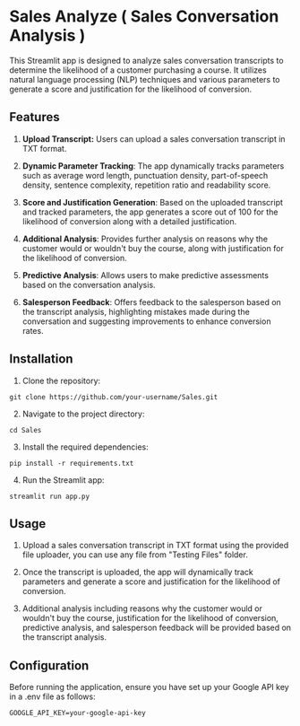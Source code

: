 # Sales Analyze ( Sales Conversation Analysis )
This Streamlit app is designed to analyze sales conversation transcripts to determine the likelihood of a customer purchasing a course. It utilizes natural language processing (NLP) techniques and various parameters to generate a score and justification for the likelihood of conversion.

## Features

1. **Upload Transcript:** Users can upload a sales conversation transcript in TXT format.
   
2. **Dynamic Parameter Tracking**: The app dynamically tracks parameters such as average word length, punctuation density, part-of-speech density, sentence complexity, repetition ratio and readability score.

3. **Score and Justification Generation**: Based on the uploaded transcript and tracked parameters, the app generates a score out of 100 for the likelihood of conversion along with a detailed justification.

4. **Additional Analysis**: Provides further analysis on reasons why the customer would or wouldn't buy the course, along with justification for the likelihood of conversion.

5. **Predictive Analysis**: Allows users to make predictive assessments based on the conversation analysis.

6. **Salesperson Feedback**: Offers feedback to the salesperson based on the transcript analysis, highlighting mistakes made during the conversation and suggesting improvements to enhance conversion rates.


## **Installation**

1. Clone the repository:

```
git clone https://github.com/your-username/Sales.git
```

2. Navigate to the project directory:

```
cd Sales
```

3. Install the required dependencies:

```
pip install -r requirements.txt
```

4. Run the Streamlit app:

```
streamlit run app.py
```


## **Usage**

1. Upload a sales conversation transcript in TXT format using the provided file uploader, you can use any file from "Testing Files" folder. 
   
2. Once the transcript is uploaded, the app will dynamically track parameters and generate a score and justification for the likelihood of conversion.
   
3. Additional analysis including reasons why the customer would or wouldn't buy the course, justification for the likelihood of conversion, predictive analysis, and salesperson feedback will be provided based on the transcript analysis.


## **Configuration**

Before running the application, ensure you have set up your Google API key in a .env file as follows:

```
GOOGLE_API_KEY=your-google-api-key
```



